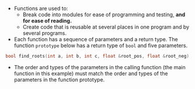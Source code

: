 - Functions are used to:
	- Break code into modules for ease of programming and testing, **and for ease of reading.**
	- Create code that is reusable at several places in one program and by several programs.
- Each function has a sequence of parameters and a return type. The function `prototype` below has a return type of `bool` and five parameters.
```c++
bool find_roots(int a, int b, int c, float &root_pos, float &root_neg);
```
- The order and types of the parameters in the calling function (the main function in this example) must match the order and types of the parameters in the function prototype.